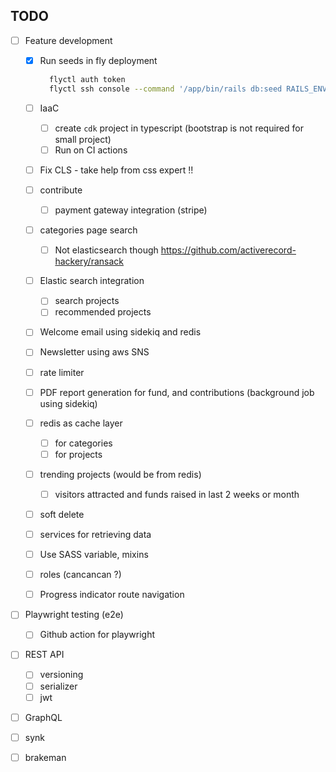 ## TODO

- [ ] Feature development

  - [x] Run seeds in fly deployment

    ```bash
      flyctl auth token
      flyctl ssh console --command '/app/bin/rails db:seed RAILS_ENV=production DISABLE_DATABASE_ENVIRONMENT_CHECK=1' -t <token>
    ```

  - [ ] IaaC
    - [ ] create `cdk` project in typescript (bootstrap is not required for small project)
    - [ ] Run on CI actions
  - [ ] Fix CLS - take help from css expert !!
  - [ ] contribute
    - [ ] payment gateway integration (stripe)
  - [ ] categories page search
    - [ ] Not elasticsearch though https://github.com/activerecord-hackery/ransack
  - [ ] Elastic search integration
    - [ ] search projects
    - [ ] recommended projects
  - [ ] Welcome email using sidekiq and redis
  - [ ] Newsletter using aws SNS
  - [ ] rate limiter
  - [ ] PDF report generation for fund, and contributions (background job using sidekiq)
  - [ ] redis as cache layer
    - [ ] for categories
    - [ ] for projects
  - [ ] trending projects (would be from redis)
    - [ ] visitors attracted and funds raised in last 2 weeks or month
  - [ ] soft delete
  - [ ] services for retrieving data
  - [ ] Use SASS variable, mixins
  - [ ] roles (cancancan ?)
  - [ ] Progress indicator route navigation

- [ ] Playwright testing (e2e)
  - [ ] Github action for playwright
- [ ] REST API
  - [ ] versioning
  - [ ] serializer
  - [ ] jwt
- [ ] GraphQL
- [ ] synk
- [ ] brakeman
